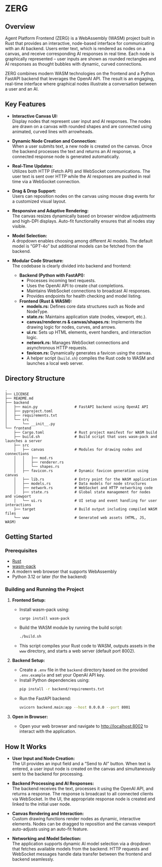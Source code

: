 # ZERG

## Overview

Agent Platform Frontend (ZERG) is a WebAssembly (WASM) project built in Rust that provides an interactive, node-based interface for communicating with an AI backend. Users enter text, which is rendered as nodes on a canvas, and receive corresponding AI responses in real time. Each node is graphically represented – user inputs are shown as rounded rectangles and AI responses as thought bubbles with dynamic, curved connections.

ZERG combines modern WASM technologies on the frontend and a Python FastAPI backend that leverages the OpenAI API. The result is an engaging, real-time interface where graphical nodes illustrate a conversation between a user and an AI.

## Key Features

- **Interactive Canvas UI:**  
  Display nodes that represent user input and AI responses. The nodes are drawn on a canvas with rounded shapes and are connected using animated, curved lines with arrowheads.

- **Dynamic Node Creation and Connection:**  
  When a user submits text, a new node is created on the canvas. Once the backend processes the text and returns an AI response, a connected response node is generated automatically.

- **Real-Time Updates:**  
  Utilizes both HTTP (Fetch API) and WebSocket communications. The user text is sent over HTTP while the AI responses are pushed in real time via a WebSocket connection.

- **Drag & Drop Support:**  
  Users can reposition nodes on the canvas using mouse drag events for a customized visual layout.

- **Responsive and Adaptive Rendering:**  
  The canvas resizes dynamically based on browser window adjustments and high-DPI displays. Auto-fit functionality ensures that all nodes stay visible.

- **Model Selection:**  
  A dropdown enables choosing among different AI models. The default model is “GPT-4o” but additional models can be fetched from the backend.

- **Modular Code Structure:**  
  The codebase is clearly divided into backend and frontend:
  - **Backend (Python with FastAPI):**
    - Processes incoming text requests.
    - Uses the OpenAI API to create chat completions.
    - Maintains WebSocket connections to broadcast AI responses.
    - Provides endpoints for health checking and model listing.
  - **Frontend (Rust & WASM):**
    - **models.rs:** Defines core data structures such as Node and NodeType.
    - **state.rs:** Maintains application state (nodes, viewport, etc.).
    - **canvas/renderer.rs & canvas/shapes.rs:** Implements the drawing logic for nodes, curves, and arrows.
    - **ui.rs:** Sets up HTML elements, event handlers, and interaction logic.
    - **network.rs:** Manages WebSocket connections and asynchronous HTTP requests.
    - **favicon.rs:** Dynamically generates a favicon using the canvas.
    - A helper script (`build.sh`) compiles the Rust code to WASM and launches a local web server.

## Directory Structure

```
.
├── LICENSE
├── README.md
├── backend
│   ├── main.py                 # FastAPI backend using OpenAI API
│   ├── pyproject.toml
│   ├── requirements.txt
│   └── src
│       └── __init__.py
└── frontend
    ├── Cargo.toml              # Rust project manifest for WASM build
    ├── build.sh                # Build script that uses wasm-pack and launches a server
    ├── src
    │   ├── canvas              # Modules for drawing nodes and connections
    │   │   ├── mod.rs
    │   │   ├── renderer.rs
    │   │   └── shapes.rs
    │   ├── favicon.rs          # Dynamic favicon generation using canvas
    │   ├── lib.rs              # Entry point for the WASM application
    │   ├── models.rs           # Data models for node structures
    │   ├── network.rs          # WebSocket and HTTP networking code
    │   ├── state.rs            # Global state management for nodes and viewport
    │   └── ui.rs               # UI setup and event handling for user interactions
    ├── target                  # Build output including compiled WASM files
    └── www                     # Generated web assets (HTML, JS, WASM)
```

## Getting Started

### Prerequisites

- [Rust](https://www.rust-lang.org/tools/install)
- [wasm-pack](https://rustwasm.github.io/wasm-pack/installer/)
- A modern web browser that supports WebAssembly
- Python 3.12 or later (for the backend)

### Building and Running the Project

1. **Frontend Setup:**

   - Install wasm-pack using:
     ```bash
     cargo install wasm-pack
     ```
   - Build the WASM module by running the build script:
     ```bash
     ./build.sh
     ```
   - This script compiles your Rust code to WASM, outputs assets in the `www` directory, and starts a web server (default port 8002).

2. **Backend Setup:**

   - Create a `.env` file in the `backend` directory based on the provided `.env.example` and set your OpenAI API key.
   - Install Python dependencies using:
     ```bash
     pip install -r backend/requirements.txt
     ```
   - Run the FastAPI backend:
     ```bash
     uvicorn backend.main:app --host 0.0.0.0 --port 8001
     ```

3. **Open in Browser:**

   - Open your web browser and navigate to [http://localhost:8002](http://localhost:8002) to interact with the application.

## How It Works

- **User Input and Node Creation:**  
  The UI provides an input field and a “Send to AI” button. When text is entered, a user input node is created on the canvas and simultaneously sent to the backend for processing.

- **Backend Processing and AI Responses:**  
  The backend receives the text, processes it using the OpenAI API, and returns a response. The response is broadcast to all connected clients via WebSocket. In the UI, the appropriate response node is created and linked to the initial user node.

- **Canvas Rendering and Interaction:**  
  Custom drawing functions render nodes as dynamic, interactive elements. Nodes can be dragged to reposition and the canvas viewport auto-adjusts using an auto-fit feature.

- **Networking and Model Selection:**  
  The application supports dynamic AI model selection via a dropdown that fetches available models from the backend. HTTP requests and WebSocket messages handle data transfer between the frontend and backend seamlessly.